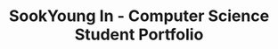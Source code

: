 ---
title: "SookYoung In - Computer Science Student Portfolio"
description: "SookYoung In (인숙영) - Computer Science Student at Jeonbuk National University. Frontend Developer Portfolio featuring React, TypeScript, Database Design, Operating Systems, and Data Structures projects."
keywords: "SookYoung In, 인숙영, Jeonbuk National University, 전북대학교, Computer Science, Frontend Developer, React, TypeScript, Portfolio"
# Homepage
type: landing
sections:
  - block: about.avatar
    section_id: about
    content:
      username: admin
      text: ""
    design:
      background:
        color: ""
        text_color_light: false
        image:
          filename: ""
          filters:
            brightness: 0.5
      css_class: d-flex fullscreen align-items-center

  - block: portfolio
    section_id: portfolio
    content:
      title: Projects
      subtitle: ''
      count: 9
      page_type: project
      filters:
        folders: ["project"]
      text: ""
    design:
      view: card
      columns: '3'
  - block: slider
    content:
      text: ""
      slides:
        - title: "React · TypeScript"
          content: "Maintainable UIs through component design and state management"
          background:
            image:
              filename: /uploads/1_unsplash.jpg
        - title: "Learning by Building"
          content: "Start small, iterate fast, and prove with results"
          background:
            image:
              filename: /uploads/2_unsplash.jpg
        - title: "Algorithms"
          content: "Efficiency via complexity analysis and focused optimizations"
          background:
            image:
              filename: /uploads/3_unsplash.jpg
    design:
      is_fullscreen: false
      slide_height: '420px'
      interval: '3500'

  - block: experience
    section_id: experience
    content:
      title: Experience
      subtitle: ''
      text: ""
      date_format: Jan 2006
      items:
        - title: Club Member
          company: Koala
          location: Jeonbuk National University
          date_start: '2024-03-02'
          date_end: '2024-06-20'
          description: 'Participated in club activities to cultivate algorithmic problem-solving abilities and logical thinking.'
        - title: SW Mentoring Mentee
          company: Online
          location: Jeonbuk National University
          date_start: '2024-09-11'
          date_end: '2024-12-13'
          description: 'Participated in a mentoring program to enhance practical technical skills through interaction with a senior mentor.'

  - block: accomplishments
    section_id: goals
    content:
      title: Career Goals & Interests
      subtitle: ''
      text: ""
      date_format: Jan 2006
      items:
        - title: Frontend Development Expertise
          organization: Personal Goal
          date_start: '2024-01-01'
          date_end: ''
          description: '<span class="justify-text">Becoming proficient in modern frontend technologies, particularly React and TypeScript, to create intuitive and maintainable user interfaces. I aim to master component-based architecture, state management, and responsive design principles.</span>'
        - title: Full-Stack Development
          organization: Future Aspiration
          date_start: '2024-01-01'
          date_end: ''
          description: '<span class="justify-text">Expanding my skillset to include backend technologies and database management to become a well-rounded developer. I want to understand the complete web development lifecycle from database design to user interface.</span>'
        - title: Open Source Contribution
          organization: Community Goal
          date_start: '2024-01-01'
          date_end: ''
          description: '<span class="justify-text">Contributing to open source projects to give back to the developer community and improve my collaborative coding skills. I believe in the power of community-driven development and want to be part of it.</span>'
        - title: Problem-Solving Through Technology
          organization: Core Interest
          date_start: '2024-01-01'
          date_end: ''
          description: '<span class="justify-text">Using technology to solve real-world problems and create meaningful impact. I am particularly interested in developing applications that improve user experience and make complex tasks more accessible.</span>'

  - block: contact
    section_id: contact
    content:
      title: Contact
      text: |
        Jeonbuk National University

        Contact: [GitHub](https://github.com/abc202313746) · [Instagram](https://www.instagram.com/insookyoung/)
        Phone: [010-4544-0797](tel:+821045440797)
        Email: [isy0110@jbnu.ac.kr](mailto:isy0110@jbnu.ac.kr)

        <div class="map-embed" style="margin-top:12px;">
          <iframe
            src="https://www.openstreetmap.org/export/embed.html?bbox=127.1240%2C35.8440%2C127.1340%2C35.8500&layer=mapnik&marker=35.8469%2C127.1295"
            width="100%"
            height="360"
            style="border:0;border-radius:8px;"
            loading="lazy"
          ></iframe>
        </div>
      map:
        provider: OpenStreetMap
        zoom: 15
        center:
          lat: 35.8469
          lng: 127.1295
        markers:
          - title: Jeonbuk National University
            lat: 35.8469
            lng: 127.1295
  - block: markdown
    content:
      title: ""
      text: |
        {{< fab >}}
---